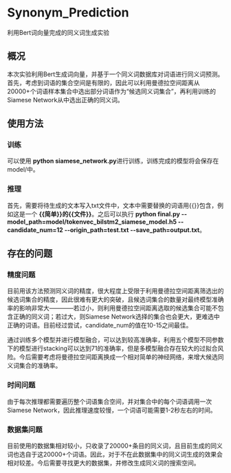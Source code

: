 # Synonym_Prediction
利用Bert词向量完成的同义词生成实验

## 概况
本次实验利用Bert生成词向量，并基于一个同义词数据库对词语进行同义词预测。首先，考虑到词语的集合空间是有限的，因此可以利用曼德拉空间距离从20000+个词语样本集合中选出部分词语作为“候选同义词集合”，再利用训练的Siamese Network从中选出正确的同义词。

## 使用方法
### 训练
可以使用 **python siamese_network.py**进行训练，训练完成的模型将会保存在model/中。

### 推理
首先，需要将待生成的文本写入txt文件中，文本中需要替换的词语用{{}}包含，例如这是一个 **{{简单}}的{{文件}}**。之后可以执行 **python final.py --model_path=model/tokenvec_bilstm2_siamese_model.h5 --candidate_num=12 --origin_path=test.txt --save_path=output.txt**。

## 存在的问题
### 精度问题
目前用该方法预测同义词的精度，很大程度上受限于利用曼德拉空间距离筛选出的候选词集合的精度，因此很难有更大的突破，且候选词集合的数量对最终模型准确率的影响非常大————若过小，则利用曼德拉空间距离选取的候选集合可能不包含正确的同义词；若过大，则Siamese Network选择的集合也会更大，更难选中正确的词语。目前经过尝试，candidate_num的值在10-15之间最佳。

通过训练多个模型并进行模型融合，可以达到较高准确率，利用五个模型不同参数下的模型进行stacking可以达到71的准确率，但是多模型融合存在较大的过拟合风险。今后需要考虑将曼德拉空间距离换成一个相对简单的神经网络，来增大候选同义词集合的准确率。

### 时间问题
由于每次推理都需要遍历整个词语集合空间，并对集合中的每个词语调用一次Siamese Network，因此推理速度较慢，一个词语可能需要1-2秒左右的时间。

### 数据集问题
目前使用的数据集相对较小，只收录了20000+条目的同义词，且目前生成的同义词也选自于这20000+个词语。因此，对于不在此数据集中的同义词生成的效果会相对较差。今后需要寻找更大的数据集，并修改生成同义词的搜索空间。
